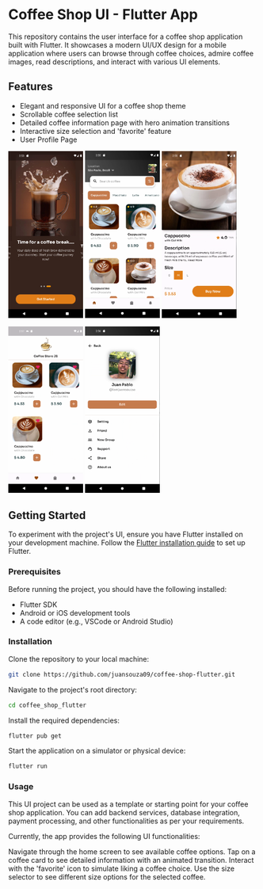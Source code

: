 # Coffee Shop UI - Flutter App

This repository contains the user interface for a coffee shop application built with Flutter. It showcases a modern UI/UX design for a mobile application where users can browse through coffee choices, admire coffee images, read descriptions, and interact with various UI elements.

## Features

- Elegant and responsive UI for a coffee shop theme
- Scrollable coffee selection list
- Detailed coffee information page with hero animation transitions
- Interactive size selection and 'favorite' feature
- User Profile Page

<p>
  <img src="https://github.com/juansouza09/coffee-shop-flutter/blob/main/screenshots/initial.PNG" width="30%" />
  <img src="https://github.com/juansouza09/coffee-shop-flutter/blob/main/screenshots/home.PNG" width="30%" /> 
  <img src="https://github.com/juansouza09/coffee-shop-flutter/blob/main/screenshots/details.PNG" width="30%" />
</p>
<p>
  <img src="https://github.com/juansouza09/coffee-shop-flutter/blob/main/screenshots/favorite.PNG" width="30%" />
  <img src="https://github.com/juansouza09/coffee-shop-flutter/blob/main/screenshots/profile.PNG" width="30%" />
</p>

## Getting Started

To experiment with the project's UI, ensure you have Flutter installed on your development machine. Follow the [Flutter installation guide](https://flutter.dev/docs/get-started/install) to set up Flutter.

### Prerequisites

Before running the project, you should have the following installed:
- Flutter SDK
- Android or iOS development tools
- A code editor (e.g., VSCode or Android Studio)

### Installation

Clone the repository to your local machine:
```bash
git clone https://github.com/juansouza09/coffee-shop-flutter.git
```
Navigate to the project's root directory:
```bash
cd coffee_shop_flutter
```

Install the required dependencies:
```bash 
flutter pub get
```

Start the application on a simulator or physical device:
```bash
flutter run
```

### Usage
This UI project can be used as a template or starting point for your coffee shop application. You can add backend services, database integration, payment processing, and other functionalities as per your requirements.

Currently, the app provides the following UI functionalities:

Navigate through the home screen to see available coffee options.
Tap on a coffee card to see detailed information with an animated transition.
Interact with the 'favorite' icon to simulate liking a coffee choice.
Use the size selector to see different size options for the selected coffee.
